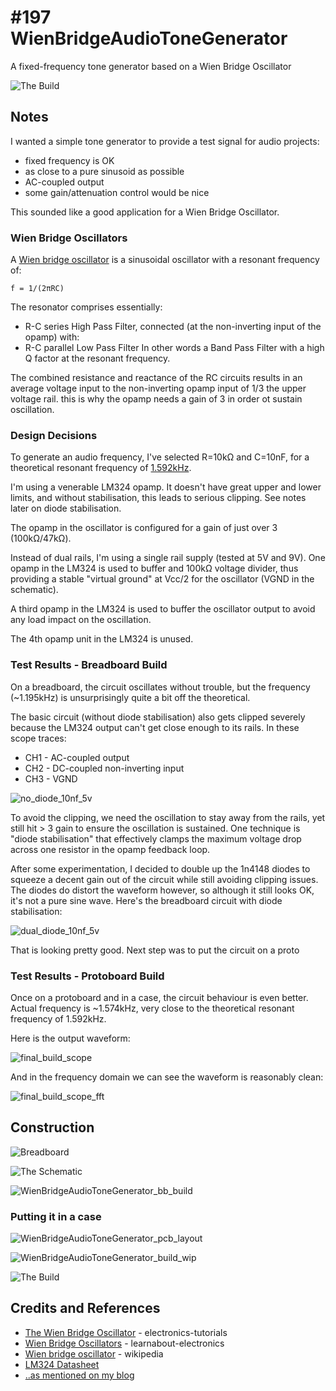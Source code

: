 # #197 WienBridgeAudioToneGenerator

A fixed-frequency tone generator based on a Wien Bridge Oscillator

![The Build](./assets/WienBridgeAudioToneGenerator_build.jpg?raw=true)

## Notes

I wanted a simple tone generator to provide a test signal for audio projects:

* fixed frequency is OK
* as close to a pure sinusoid as possible
* AC-coupled output
* some gain/attenuation control would be nice

This sounded like a good application for a Wien Bridge Oscillator.

### Wien Bridge Oscillators

A [Wien bridge oscillator](https://en.wikipedia.org/wiki/Wien_bridge_oscillator) is a sinusoidal oscillator
with a resonant frequency of:

    f = 1/(2πRC)

The resonator comprises essentially:

* R-C series High Pass Filter, connected (at the non-inverting input of the opamp) with:
* R-C parallel Low Pass Filter
In other words a Band Pass Filter with a high Q factor at the resonant frequency.

The combined resistance and reactance of the RC circuits results in an average voltage input to the
non-inverting opamp input of 1/3 the upper voltage rail. this is why the opamp needs a gain of 3 in
order ot sustain oscillation.

### Design Decisions

To generate an audio frequency, I've selected R=10kΩ and C=10nF,
for a theoretical resonant frequency of
[1.592kHz](https://www.wolframalpha.com/input/?i=1%2F%282%CF%80*10k%CE%A9*10nF%29).

I'm using a venerable LM324 opamp. It doesn't have great upper and lower limits,
and without stabilisation, this leads to serious clipping. See notes later on diode stabilisation.

The opamp in the oscillator is configured for a gain of just over 3 (100kΩ/47kΩ).

Instead of dual rails, I'm using a single rail supply (tested at 5V and 9V).
One opamp in the LM324 is used to buffer and 100kΩ voltage divider, thus providing a stable "virtual ground"
at Vcc/2 for the oscillator (VGND in the schematic).

A third opamp in the LM324 is used to buffer the oscillator output to avoid any load impact on the oscillation.

The 4th opamp unit in the LM324 is unused.

### Test Results - Breadboard Build

On a breadboard, the circuit oscillates without trouble, but the frequency (~1.195kHz) is unsurprisingly
quite a bit off the theoretical.

The basic circuit (without diode stabilisation) also gets clipped severely because the LM324 output can't get close enough
to its rails. In these scope traces:

* CH1 - AC-coupled output
* CH2 - DC-coupled non-inverting input
* CH3 - VGND

![no_diode_10nf_5v](./assets/no_diode_10nf_5v.gif?raw=true)

To avoid the clipping, we need the oscillation to stay away from the rails, yet still hit > 3 gain to ensure the
oscillation is sustained. One technique is "diode stabilisation" that effectively clamps the maximum voltage drop
across one resistor in the opamp feedback loop.

After some experimentation, I decided to double up the 1n4148 diodes to squeeze a decent gain out of the circuit
while still avoiding clipping issues. The diodes do distort the waveform however, so although it still looks OK,
it's not a pure sine wave. Here's the breadboard circuit with diode stabilisation:

![dual_diode_10nf_5v](./assets/dual_diode_10nf_5v.gif?raw=true)

That is looking pretty good. Next step was to put the circuit on a proto

### Test Results - Protoboard Build

Once on a protoboard and in a case, the circuit behaviour is even better.
Actual frequency is ~1.574kHz, very close to the theoretical resonant frequency of 1.592kHz.

Here is the output waveform:

![final_build_scope](./assets/final_build_scope.gif?raw=true)

And in the frequency domain we can see the waveform is reasonably clean:

![final_build_scope_fft](./assets/final_build_scope_fft.gif?raw=true)

## Construction

![Breadboard](./assets/WienBridgeAudioToneGenerator_bb.jpg?raw=true)

![The Schematic](./assets/WienBridgeAudioToneGenerator_schematic.jpg?raw=true)

![WienBridgeAudioToneGenerator_bb_build](./assets/WienBridgeAudioToneGenerator_bb_build.jpg?raw=true)

### Putting it in a case

![WienBridgeAudioToneGenerator_pcb_layout](./assets/WienBridgeAudioToneGenerator_pcb_layout.jpg?raw=true)

![WienBridgeAudioToneGenerator_build_wip](./assets/WienBridgeAudioToneGenerator_build_wip.jpg?raw=true)

![The Build](./assets/WienBridgeAudioToneGenerator_build.jpg?raw=true)

## Credits and References

* [The Wien Bridge Oscillator](http://www.electronics-tutorials.ws/oscillator/wien_bridge.html) - electronics-tutorials
* [Wien Bridge Oscillators](http://www.learnabout-electronics.org/Oscillators/osc34.php) - learnabout-electronics
* [Wien bridge oscillator](https://en.wikipedia.org/wiki/Wien_bridge_oscillator) - wikipedia
* [LM324 Datasheet](https://www.futurlec.com/Linear/LM324N.shtml)
* [..as mentioned on my blog](https://blog.tardate.com/2016/03/littlearduinoprojects197-wien-bridge.html)
